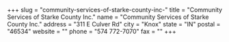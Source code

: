 +++
slug = "community-services-of-starke-county-inc-"
title = "Community Services of Starke County Inc."
name = "Community Services of Starke County Inc."
address = "311 E Culver Rd"
city = "Knox"
state = "IN"
postal = "46534"
website = ""
phone = "574 772-7070"
fax = ""
+++
